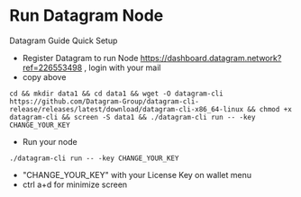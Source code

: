 # Run Datagram Node 
Datagram Guide Quick Setup
- Register Datagram to run Node https://dashboard.datagram.network?ref=226553498 , login with your mail
- copy above
```
cd && mkdir data1 && cd data1 && wget -O datagram-cli https://github.com/Datagram-Group/datagram-cli-release/releases/latest/download/datagram-cli-x86_64-linux && chmod +x datagram-cli && screen -S data1 && ./datagram-cli run -- -key CHANGE_YOUR_KEY
```
- Run your node
```
./datagram-cli run -- -key CHANGE_YOUR_KEY
```
- "CHANGE_YOUR_KEY" with your License Key on wallet menu
- ctrl a+d for minimize screen

